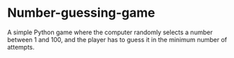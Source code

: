 # Number-guessing-game
A simple Python game where the computer randomly selects a number between 1 and 100, and the player has to guess it in the minimum number of attempts.
